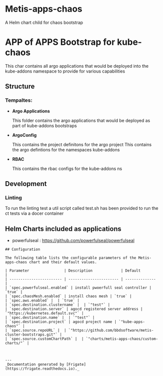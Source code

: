 
Metis-apps-chaos
===========

A Helm chart child for chaos bootstrap

# APP of APPS Bootstrap for kube-chaos

This char contains all argo applications that would be deployed into the kube-addons namespace to provide for various
capabilities

## Structure

### **Tempaltes:**


- **Argo Applications**

    This folder contains the argo applications that would be deployed as part of kube-addons bootstraps

- **ArgoConfig**

    This contains the project definitons  for the argo project
    This  contains the argo defintions for the namespaces kube-addons

- **RBAC**

    This contains the rbac configs for the kube-addons ns

## Development
### Linting
To run the linting test a util script called test.sh has been provided to run the ct tests via a docer container

## Helm Charts included as applications
 - powerfulseal   : https://github.com/powerfulseal/powerfulseal



```
## Configuration

The following table lists the configurable parameters of the Metis-apps-chaos chart and their default values.

| Parameter                | Description             | Default        |
| ------------------------ | ----------------------- | -------------- |
| `spec.powerfulseal.enabled` | install pwoerfull seal controller | `true` |
| `spec.chaosMesh.enabled` | install chaos mesh | `true` |
| `spec.aws.enabled` |  | `true` |
| `spec.destination.clustername` |  | `"test"` |
| `spec.destination.server` | agocd registered server address | `"https://kubernetes.default.svc"` |
| `spec.destination.name` |  | `"test"` |
| `spec.destination.project` | agocd project name | `"kube-apps-chaos"` |
| `spec.source.repoURL` |  | `"https://github.com/bbdsoftware/metis-cluster-bootstraps.git"` |
| `spec.source.customChartPath` |  | `"charts/metis-apps-chaos/custom-charts/"` |



---
_Documentation generated by [Frigate](https://frigate.readthedocs.io)._

